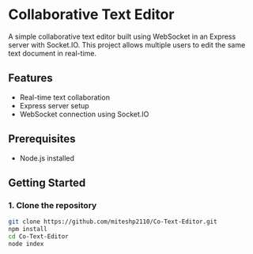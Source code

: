 # Collaborative Text Editor

A simple collaborative text editor built using WebSocket in an Express server with Socket.IO. This project allows multiple users to edit the same text document in real-time.

## Features

- Real-time text collaboration
- Express server setup
- WebSocket connection using Socket.IO

## Prerequisites

- Node.js installed

## Getting Started

### 1. Clone the repository

```bash
git clone https://github.com/miteshp2110/Co-Text-Editor.git
npm install
cd Co-Text-Editor
node index


```